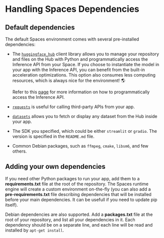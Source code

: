# Handling Spaces Dependencies

## Default dependencies

The default Spaces environment comes with several pre-installed dependencies:

* The [`huggingface_hub`](https://huggingface.co/docs/huggingface_hub/index) client library allows you to manage your repository and files on the Hub with Python and programmatically access the Inference API from your Space. If you choose to instantiate the model in your app with the Inference API, you can benefit from the built-in acceleration optimizations. This option also consumes less computing resources, which is always nice for the environment! 🌎 

  Refer to this [page](https://huggingface.co/docs/huggingface_hub/how-to-inference) for more information on how to programmatically access the Inference API.

* [`requests`](https://docs.python-requests.org/en/master/) is useful for calling third-party APIs from your app.

* [`datasets`](https://github.com/huggingface/datasets) allows you to fetch or display any dataset from the Hub inside your app.

* The SDK you specified, which could be either `streamlit` or `gradio`. The version is specified in the `README.md` file.

* Common Debian packages, such as `ffmpeg`, `cmake`, `libsm6`, and few others.

## Adding your own dependencies

If you need other Python packages to run your app, add them to a **requirements.txt** file at the root of the repository. The Spaces runtime engine will create a custom environment on-the-fly (you can also add a **pre-requirements.txt** file describing dependencies that will be installed before your main dependencies. It can be usefull if you need to update pip itself).

Debian dependencies are also supported. Add a **packages.txt** file at the root of your repository, and list all your dependencies in it. Each dependency should be on a separate line, and each line will be read and installed by `apt-get install`.
